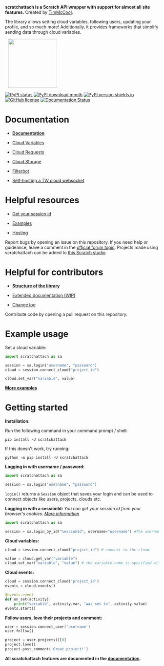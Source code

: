 **scratchattach is a Scratch API wrapper with support for almost all site features.** Created by [TimMcCool](https://scratch.mit.edu/users/TimMcCool/).

The library allows setting cloud variables, following users, updating your profile, and
so much more! Additionally, it provides frameworks that simplify sending data through cloud variables.

<p align="left" style="margin:10px">
  <img width="160" src="https://github.com/TimMcCool/scratchattach/blob/main/logos/logo.svg">

[![PyPI status](https://img.shields.io/pypi/status/scratchattach.svg)](https://pypi.python.org/pypi/scratchattach/)
[![PyPI download month](https://img.shields.io/pypi/dm/scratchattach.svg)](https://pypi.python.org/pypi/scratchattach/)
[![PyPI version shields.io](https://img.shields.io/pypi/v/scratchattach.svg)](https://pypi.python.org/pypi/scratchattach/)
[![GitHub license](https://badgen.net/github/license/TimMcCool/scratchattach)](https://github.com/TimMcCool/scratchattach/blob/master/LICENSE)
[![Documentation Status](https://readthedocs.org/projects/scratchattach/badge/?version=latest)](https://scratchattach.readthedocs.io/en/latest/?badge=latest)

# Documentation

- **[Documentation](https://github.com/TimMcCool/scratchattach/wiki/Documentation)**

- [Cloud Variables](https://github.com/TimMcCool/scratchattach/wiki/Documentation#cloud-variables)
- [Cloud Requests](https://github.com/TimMcCool/scratchattach/wiki/Cloud-Requests)
- [Cloud Storage](https://github.com/TimMcCool/scratchattach/wiki/Cloud-Storage)
- [Filterbot](https://github.com/TimMcCool/scratchattach/wiki/Filterbot)
- [Self-hosting a TW cloud websocket](https://github.com/TimMcCool/scratchattach/wiki/Documentation#hosting-a-cloud-server)

# Helpful resources

- [Get your session id](https://github.com/TimMcCool/scratchattach/wiki/Get-your-session-id)

- [Examples](https://github.com/TimMcCool/scratchattach/wiki/Examples)
- [Hosting](https://github.com/TimMcCool/scratchattach/wiki/Hosting)

Report bugs by opening an issue on this repository. If you need help or guideance, leave a comment in the [official forum topic](https://scratch.mit.edu/discuss/topic/603418/
). Projects made using scratchattach can be added to [this Scratch studio](https://scratch.mit.edu/studios/31478892/).

# Helpful for contributors

- **[Structure of the library](https://github.com/TimMcCool/scratchattach/wiki/Structure-of-the-library)**

- [Extended documentation (WIP)](https://scratchattach.readthedocs.io/en/latest/)

- [Change log](https://github.com/TimMcCool/scratchattach/blob/main/CHANGELOG.md)

Contribute code by opening a pull request on this repository.

# ️Example usage

Set a cloud variable:

```py
import scratchattach as sa

session = sa.login("username", "password")
cloud = session.connect_cloud("project_id")

cloud.set_var("variable", value)
```

**[More examples](https://github.com/TimMcCool/scratchattach/wiki/Examples)**

# Getting started

**Installation:**

Run the following command in your command prompt / shell:

```
pip install -U scratchattach
```

If this doesn't work, try running:
```
python -m pip install -U scratchattach
```


**Logging in with username / password:**

```python
import scratchattach as sa

session = sa.login("username", "password")
```

`login()` returns a `Session` object that saves your login and can be used to connect objects like users, projects, clouds etc.

**Logging in with a sessionId:** *You can get your session id from your browser's cookies. [More information](https://github.com/TimMcCool/scratchattach/wiki/Get-your-session-id)*
```python
import scratchattach as sa

session = sa.login_by_id("sessionId", username="username") #The username field is case sensitive
```

**Cloud variables:**

```py
cloud = session.connect_cloud("project_id") # connect to the cloud

value = cloud.get_var("variable")
cloud.set_var("variable", "value") # the variable name is specified without the cloud emoji
```

**Cloud events:**

```py
cloud = session.connect_cloud('project_id')
events = cloud.events()

@events.event
def on_set(activity):
    print("variable", activity.var, "was set to", activity.value)
events.start()
```

**Follow users, love their projects and comment:**

```python
user = session.connect_user('username')
user.follow()

project = user.projects()[0]
project.love()
project.post_comment('Great project!')
```

**All scratchattach features are documented in the [documentation](https://github.com/TimMcCool/scratchattach/wiki/Documentation).**
